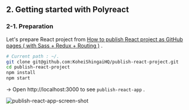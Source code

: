 ## 2. Getting started with Polyreact
### 2-1. Preparation
Let's prepare React project from [How to publish React project as GitHub pages ( with Sass + Redux + Routing )](https://github.com/KoheiShingaiHQ/publish-react-project) .
```bash
# Current path : ~/.
git clone git@github.com:KoheiShingaiHQ/publish-react-project.git
cd publish-react-project
npm install
npm start
```
→ Open http://localhost:3000 to see `publish-react-app` .

![publish-react-app-screen-shot](https://c1.staticflickr.com/5/4495/37557803802_285453c034_b.jpg)